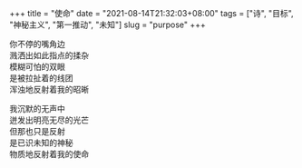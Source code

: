 +++
title = "使命"
date = "2021-08-14T21:32:03+08:00"
tags = ["诗", "目标", "神秘主义", "第一推动", "未知"]
slug = "purpose"
+++

你不停的嘴角边  
溅洒出如此指点的揉杂  
模糊可怕的双眼  
是被拉扯着的线团  
浑浊地反射着我的昭晰

我沉默的无声中  
迸发出明亮无尽的光芒  
但那也只是反射  
是已识未知的神秘  
物质地反射着我的使命

